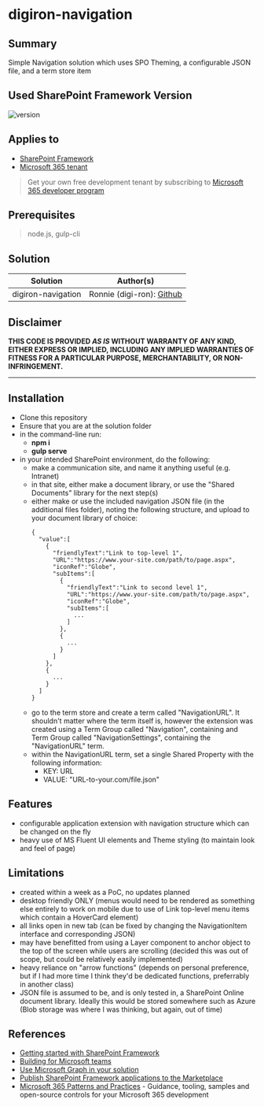 # digiron-navigation

## Summary

Simple Navigation solution which uses SPO Theming, a configurable JSON file, and a term store item

## Used SharePoint Framework Version

![version](https://img.shields.io/badge/version-1.16.1-green.svg)

## Applies to

- [SharePoint Framework](https://aka.ms/spfx)
- [Microsoft 365 tenant](https://docs.microsoft.com/en-us/sharepoint/dev/spfx/set-up-your-developer-tenant)

> Get your own free development tenant by subscribing to [Microsoft 365 developer program](http://aka.ms/o365devprogram)

## Prerequisites

> node.js, gulp-cli

## Solution

| Solution    | Author(s)                                               |
| ----------- | ------------------------------------------------------- |
| digiron-navigation | Ronnie (digi-ron): [Github](www.github.com/digi-ron) |

## Disclaimer

**THIS CODE IS PROVIDED _AS IS_ WITHOUT WARRANTY OF ANY KIND, EITHER EXPRESS OR IMPLIED, INCLUDING ANY IMPLIED WARRANTIES OF FITNESS FOR A PARTICULAR PURPOSE, MERCHANTABILITY, OR NON-INFRINGEMENT.**

---

## Installation

- Clone this repository
- Ensure that you are at the solution folder
- in the command-line run:
  - **npm i**
  - **gulp serve**
- in your intended SharePoint environment, do the following:
  - make a communication site, and name it anything useful (e.g. Intranet)
  - in that site, either make a document library, or use the "Shared Documents" library for the next step(s)
  - either make or use the included navigation JSON file (in the additional files folder), noting the following structure, and upload to your document library of choice:
    ```
    {
      "value":[
        {
          "friendlyText":"Link to top-level 1",
          "URL":"https://www.your-site.com/path/to/page.aspx",
          "iconRef":"Globe",
          "subItems":[
            {
              "friendlyText":"Link to second level 1",
              "URL":"https://www.your-site.com/path/to/page.aspx",
              "iconRef":"Globe",
              "subItems":[
                ...
              ]
            },
            {
              ...
            }
          ]
        },
        {
          ...
        }
      ]
    }
    ```
  - go to the term store and create a term called "NavigationURL". It shouldn't matter where the term itself is, however the extension was created using a Term Group called "Navigation", containing and Term Group called "NavigationSettings", containing the "NavigationURL" term.
  - within the NavigationURL term, set a single Shared Property with the following information:
    - KEY: URL
    - VALUE: "URL-to-your.com/file.json"
  

## Features

- configurable application extension with navigation structure which can be changed on the fly
- heavy use of MS Fluent UI elements and Theme styling (to maintain look and feel of page)

## Limitations
- created within a week as a PoC, no updates planned
- desktop friendly ONLY (menus would need to be rendered as something else entirely to work on mobile due to use of Link top-level menu items which contain a HoverCard element)
- all links open in new tab (can be fixed by changing the NavigationItem interface and corresponding JSON)
- may have benefitted from using a Layer component to anchor object to the top of the screen while users are scrolling (decided this was out of scope, but could be relatively easily implemented)
- heavy reliance on "arrow functions" (depends on personal preference, but if I had more time I think they'd be dedicated functions, preferrably in another class)
- JSON file is assumed to be, and is only tested in, a SharePoint Online document library. Ideally this would be stored somewhere such as Azure (Blob storage was where I was thinking, but again, out of time)

## References

- [Getting started with SharePoint Framework](https://docs.microsoft.com/en-us/sharepoint/dev/spfx/set-up-your-developer-tenant)
- [Building for Microsoft teams](https://docs.microsoft.com/en-us/sharepoint/dev/spfx/build-for-teams-overview)
- [Use Microsoft Graph in your solution](https://docs.microsoft.com/en-us/sharepoint/dev/spfx/web-parts/get-started/using-microsoft-graph-apis)
- [Publish SharePoint Framework applications to the Marketplace](https://docs.microsoft.com/en-us/sharepoint/dev/spfx/publish-to-marketplace-overview)
- [Microsoft 365 Patterns and Practices](https://aka.ms/m365pnp) - Guidance, tooling, samples and open-source controls for your Microsoft 365 development
